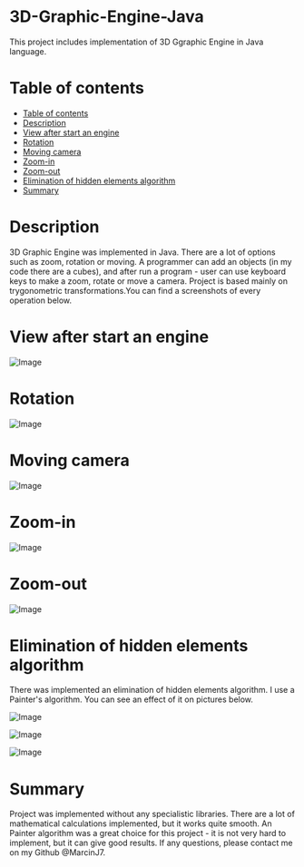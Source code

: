 # 3D-Graphic-Engine-Java
This project includes implementation of 3D Ggraphic Engine in Java language.

Table of contents
=================

<!--ts-->
   * [Table of contents](#table-of-contents) 
   * [Description](#description) 
   * [View after start an engine](#view-after-start-an-engine)
   * [Rotation](#rotation)
   * [Moving camera](#moving-camera)
   * [Zoom-in](#zoom-in)
   * [Zoom-out](#zoom-out)
   * [Elimination of hidden elements algorithm](#elimination-of-hidden-elements-algorithm)
   * [Summary](#summary)

<!--te-->

Description
=============

3D Graphic Engine was implemented in Java. There are a lot of options such as zoom, rotation or moving. A programmer can add an objects (in my code there are a cubes), and after run a program - user can use keyboard keys to make a zoom, rotate or move a camera. Project is based mainly on trygonometric transformations.You can find a screenshots of every operation below.

View after start an engine
=========================

![Image](Images/stage.png)

Rotation
========

![Image](Images/rotation.png)

Moving camera
===========

![Image](Images/cameraMoving.png)

Zoom-in
=========

![Image](Images/zoomIn.png)

Zoom-out
========

![Image](Images/zoomOut.png)

Elimination of hidden elements algorithm
=================

There was implemented an elimination of hidden elements algorithm. I use a Painter's algorithm. You can see an effect of it on pictures below.

![Image](Images/hiddenEl1.png)

![Image](Images/hiddenEl2.png)

![Image](Images/hiddenEl3.png)


Summary
=====

Project was implemented without any specialistic libraries. There are a lot of mathematical calculations implemented, but it works quite smooth. An Painter algorithm was a great choice for this project - it is not very hard to implement, but it can give good results. 
If any questions, please contact me on my Github @MarcinJ7.
